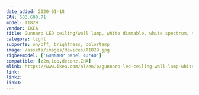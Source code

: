 ```yaml
---
date_added: 2020-01-18
EAN: 503.600.71
model: T1829 
vendor: IKEA
title: Gunnarp LED ceiling/wall lamp, white dimmable, white spectrum, 40x40 cm
category: light
supports: on/off, brightness, colortemp
image: /assets/images/devices/T1829.jpg
zigbeemodel: ['GUNNARP panel 40*40']
compatible: [z2m,iob,deconz,ZHA]
mlink: https://www.ikea.com/nl/en/p/gunnarp-led-ceiling-wall-lamp-white-dimmable-white-spectrum-50360071/
link: 
link2: 
link3: 
---
```

